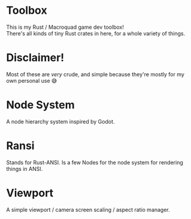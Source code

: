 # Toolbox
 This is my Rust / Macroquad game dev toolbox!<br>
 There's all kinds of tiny Rust crates in here, for a whole variety of things.

# Disclaimer!
 Most of these are *very* crude, and simple because they're mostly for my own personal use :sweat_smile:

# Node System
 A node hierarchy system inspired by Godot.<br>

# Ransi
 Stands for Rust-ANSI. Is a few Nodes for the node system for rendering things in ANSI.<br>

# Viewport
 A simple viewport / camera screen scaling / aspect ratio manager.